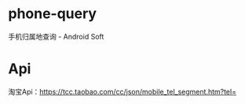 # phone-query
手机归属地查询 - Android Soft
# Api
淘宝Api：https://tcc.taobao.com/cc/json/mobile_tel_segment.htm?tel=

